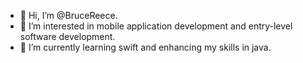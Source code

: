 - 👋 Hi, I’m @BruceReece.
- 👀 I’m interested in mobile application development and entry-level software development.
- 🌱 I’m currently learning swift and enhancing my skills in java.

<!---
I will commit my projects as I work and finish them. 
--->
